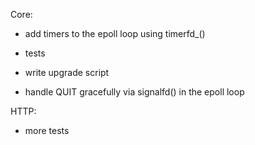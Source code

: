 Core:

 - add timers to the epoll loop using timerfd_()
 - tests

 - write upgrade script
 - handle QUIT gracefully via signalfd() in the epoll loop

HTTP:
 - more tests
